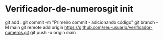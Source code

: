 # Verificador-de-numerosgit init
git add .
git commit -m "Primeiro commit - adicionando código"
git branch -M main
git remote add origin https://github.com/seu-usuario/verificador-numeros.git
git push -u origin main
